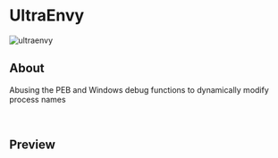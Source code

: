 # UltraEnvy
![ultraenvy](https://github.com/user-attachments/assets/94efdc04-2a60-4c98-8eda-b575c7b4d2a3)


## About
Abusing the PEB and Windows debug functions to dynamically modify process names

<br>

## Preview 
